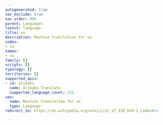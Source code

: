```yaml
---
autogenerated: true
nav_exclude: true
nav_order: 999
parent: Languages
layout: language
title: vo
description: Machine translation for vo
codes:
- vo
names:
- vo
family: []
scripts: []
typology: []
territories: []
supported_apis:
- id: alibaba
  name: Alibaba Translate
  supported_language_count: 212
seo:
  name: Machine translation for vo
  type: Language
redirect_to: https://en.wikipedia.org/wiki/List_of_ISO_639-1_codes#vo

---
```


